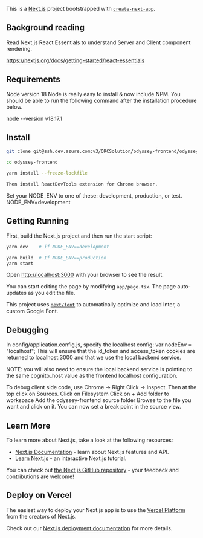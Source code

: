 This is a [Next.js](https://nextjs.org/) project bootstrapped with [`create-next-app`](https://github.com/vercel/next.js/tree/canary/packages/create-next-app).

## Background reading
Read Next.js React Essentials to understand Server and Client component rendering.

https://nextjs.org/docs/getting-started/react-essentials

## Requirements

Node version 18
Node is really easy to install & now include NPM. You should be able to run the following command after the installation procedure below.

node --version
v18.17.1

## Install
```bash
git clone git@ssh.dev.azure.com:v3/ORCSolution/odyssey-frontend/odyssey-frontend

cd odyssey-frontend

yarn install --freeze-lockfile

Then install ReactDevTools extension for Chrome browser.
```

Set your NODE_ENV to one of these: development, production, or test.
NODE_ENV=development

## Getting Running

First, build the Next.js project and then run the start script:

```bash
yarn dev    # if NODE_ENV==development

yarn build  # If NODE_ENV==production
yarn start
```

Open [http://localhost:3000](http://localhost:3000) with your browser to see the result.

You can start editing the page by modifying `app/page.tsx`. The page auto-updates as you edit the file.

This project uses [`next/font`](https://nextjs.org/docs/basic-features/font-optimization) to automatically optimize and load Inter, a custom Google Font.

## Debugging

In config/application.config.js, specify the localhost config:
    var nodeEnv = "localhost";
This will ensure that the id_token and access_token cookies are returned to localhost:3000 and that we use the local backend service.

NOTE: you will also need to ensure the local backend service is pointing to the same cognito_host value as the frontend localhost configuration. 

To debug client side code, use Chrome -> Right Click -> Inspect. 
Then at the top click on Sources.
Click on Filesystem
Click on + Add folder to workspace
Add the odyssey-frontend source folder
Browse to the file you want and click on it. You can now set a break point in the source view.

## Learn More

To learn more about Next.js, take a look at the following resources:

- [Next.js Documentation](https://nextjs.org/docs) - learn about Next.js features and API.
- [Learn Next.js](https://nextjs.org/learn) - an interactive Next.js tutorial.

You can check out [the Next.js GitHub repository](https://github.com/vercel/next.js/) - your feedback and contributions are welcome!

## Deploy on Vercel

The easiest way to deploy your Next.js app is to use the [Vercel Platform](https://vercel.com/new?utm_medium=default-template&filter=next.js&utm_source=create-next-app&utm_campaign=create-next-app-readme) from the creators of Next.js.

Check out our [Next.js deployment documentation](https://nextjs.org/docs/deployment) for more details.
